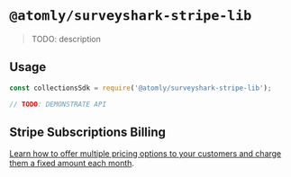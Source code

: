 # `@atomly/surveyshark-stripe-lib`

> TODO: description

## Usage

```js
const collectionsSdk = require('@atomly/surveyshark-stripe-lib');

// TODO: DEMONSTRATE API
```

## Stripe Subscriptions Billing

[Learn how to offer multiple pricing options to your customers and charge them a fixed amount each month](https://stripe.com/docs/billing/subscriptions/fixed-price).
